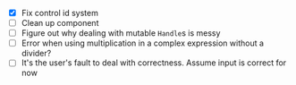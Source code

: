 - [x] Fix control id system
- [ ] Clean up component
- [ ] Figure out why dealing with mutable `Handle`s is messy
- [ ] Error when using multiplication in a complex expression without a divider?
- [ ] It's the user's fault to deal with correctness. Assume input is correct for now

